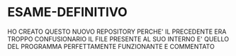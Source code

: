 # ESAME-DEFINITIVO
HO CREATO QUESTO NUOVO REPOSITORY PERCHE' IL PRECEDENTE ERA TROPPO CONFUSIONARIO
IL FILE PRESENTE AL SUO INTERNO E' QUELLO DEL PROGRAMMA PERFETTAMENTE FUNZIONANTE E COMMENTATO
